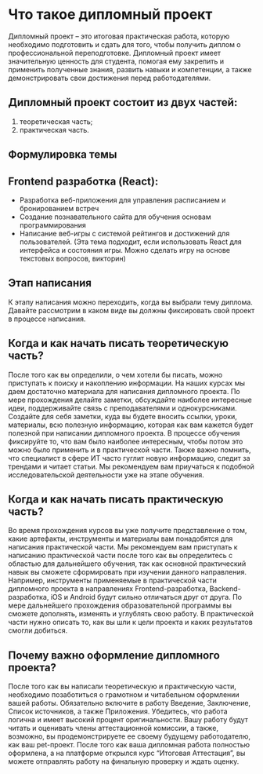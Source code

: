 # Что такое дипломный проект

Дипломный проект – это итоговая практическая работа, которую необходимо
подготовить и сдать для того, чтобы получить диплом о профессиональной
переподготовке.
Дипломный проект имеет значительную ценность для студента, помогая ему
закрепить и применить полученные знания, развить навыки и компетенции, а также
демонстрировать свои достижения перед работодателями.

## Дипломный проект состоит из двух частей:

1. теоретическая часть;
2. практическая часть.

## Формулировка темы

## Frontend разработка (React):

- Разработка веб-приложения для управления расписанием и бронированием
встреч
- Создание познавательного сайта для обучения основам программирования
- Написание веб-игры с системой рейтингов и достижений для пользователей.
(Эта тема подходит, если использовать React для интерфейса и состояния
игры. Можно сделать игру на основе текстовых вопросов, викторин)

## Этап написания

К этапу написания можно переходить, когда вы выбрали тему диплома. Давайте
рассмотрим в каком виде вы должны фиксировать свой проект в процессе
написания.

## Когда и как начать писать теоретическую часть?

После того как вы определили, о чем хотели бы писать, можно приступать к поиску
и накоплению информации. На наших курсах мы даем достаточно материала для
написания дипломного проекта. По мере прохождения делайте заметки,
обсуждайте наиболее интересные идеи, поддерживайте связь с преподавателями и
однокурсниками.
Создайте для себя заметки, куда вы будете вносить ссылки, уроки, материалы, всю
полезную информацию, которая как вам кажется будет полезной при написании
дипломного проекта.
В процессе обучения фиксируйте то, что вам было наиболее интересным, чтобы
потом это можно было применить и в практической части.
Также важно помнить, что специалист в сфере ИТ часто гуглит новую информацию,
следит за трендами и читает статьи. Мы рекомендуем вам приучаться к подобной
исследовательской деятельности уже на этапе обучения.

## Когда и как начать писать практическую часть?

Во время прохождения курсов вы уже получите представление о том, какие
артефакты, инструменты и материалы вам понадобятся для написания
практической части.
Мы рекомендуем вам приступать к написанию практической части после того как
вы определитесь с областью для дальнейшего обучения, так как основной
практический навык вы сможете сформировать при изучении данного направления.
Например, инструменты применяемые в практической части дипломного проекта в
направлениях Frontend-разработка, Backend-разработка, iOS и Android будут сильно
отличаться друг от друга.
По мере дальнейшего прохождения образовательной программы вы сможете
дополнять, изменять и углублять свою работу.
В практической части нужно описать то, как вы шли к цели проекта и каких
результатов смогли добиться.

## Почему важно оформление дипломного проекта?

После того как вы написали теоретическую и практическую части, необходимо
позаботиться о грамотном и читабельном оформлении вашей работы. Обязательно
включите в работу Введение, Заключение, Список источников, а также
Приложения. Убедитесь, что работа логична и имеет высокий процент
оригинальности.
Вашу работу будут читать и оценивать члены аттестационной комиссии, а также,
возможно, вы продемонстрируете ее своему будущему работодателю, как ваш
pet-проект.
После того как ваша дипломная работа полностью оформлена, а на платформе
открылся курс “Итоговая Аттестация”, вы можете отправлять работу на финальную
проверку и ждать оценку.
